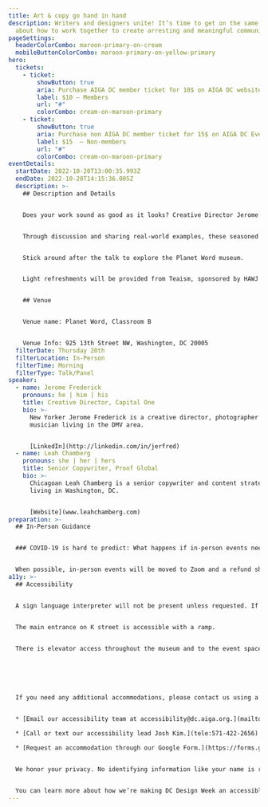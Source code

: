 ```yaml
---
title: Art & copy go hand in hand
description: Writers and designers unite! It’s time to get on the same page
  about how to work together to create arresting and meaningful communication.
pageSettings:
  headerColorCombo: maroon-primary-on-cream
  mobileButtonColorCombo: maroon-primary-on-yellow-primary
hero:
  tickets:
    - ticket:
        showButton: true
        aria: Purchase AIGA DC member ticket for 10$ on AIGA DC website 
        label: $10 — Members
        url: "#"
        colorCombo: cream-on-maroon-primary
    - ticket:
        showButton: true
        aria: Purchase non AIGA DC member ticket for 15$ on AIGA DC Eventbrite website. 
        label: $15  — Non-members
        url: "#"
        colorCombo: cream-on-maroon-primary
eventDetails:
  startDate: 2022-10-20T13:00:35.993Z
  endDate: 2022-10-20T14:15:36.005Z
  description: >-
    ## Description and Details


    Does your work sound as good as it looks? Creative Director Jerome Fredericks and Senior Copywriter Leah Chamberg will lead fellow creatives on an exploration of how design and words come together to make meaningful, effective work. 


    Through discussion and sharing real-world examples, these seasoned advertising creatives will make a case for why copy is actually an integral part of the design process and deserves to be considered early on. Attendees will leave inspired to make work that is better integrated, more engaging, and sounds infinitely cooler. 


    Stick around after the talk to explore the Planet Word museum.


    Light refreshments will be provided from Teaism, sponsored by HAWJ Studio.


    ## Venue


    Venue name: Planet Word, Classroom B


    Venue Info: 925 13th Street NW, Washington, DC 20005
  filterDate: Thursday 20th
  filterLocation: In-Person
  filterTime: Morning
  filterType: Talk/Panel
speaker:
  - name: Jerome Frederick
    pronouns: he | him | his
    title: Creative Director, Capital One
    bio: >-
      New Yorker Jerome Frederick is a creative director, photographer and
      musician living in the DMV area.


      [LinkedIn](http://linkedin.com/in/jerfred)
  - name: Leah Chamberg
    pronouns: she | her | hers
    title: Senior Copywriter, Proof Global
    bio: >-
      Chicagoan Leah Chamberg is a senior copywriter and content strategist
      living in Washington, DC.


      [Website](www.leahchamberg.com)
preparation: >-
  ## In-Person Guidance


  ### COVID-19 is hard to predict: What happens if in-person events need to be canceled?


  When possible, in-person events will be moved to Zoom and a refund should not be expected. If an event is canceled in its entirety, a refund will be issued. In either scenario you will be notified immediately.
a11y: >-
  ## Accessibility


  A sign language interpreter will not be present unless requested. If requested, we will do our best to employ a sign language interpreter for the event.


  The main entrance on K street is accessible with a ramp.


  There is elevator access throughout the museum and to the event space. 






  If you need any additional accommodations, please contact us using a method that works best for you:


  * [Email our accessibility team at accessibility@dc.aiga.org.](mailto:accessibility@dc.aiga.org)

  * [Call or text our accessibility lead Josh Kim.](tele:571-422-2656)

  * [Request an accommodation through our Google Form.](https://forms.gle/VTys8LzewYs2isUm7)


  We honor your privacy. No identifying information like your name is required to request an accommodation, and all details will be deleted once completed.


  You can learn more about how we’re making DC Design Week an accessible experience by visiting our [accessibility statement](/accessibility/).
---
```

